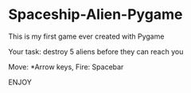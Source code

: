 # Spaceship-Alien-Pygame

This is my first game ever created with Pygame 

Your task: destroy 5 aliens before they can reach you 

Move: *Arrow keys, Fire: Spacebar 

ENJOY
